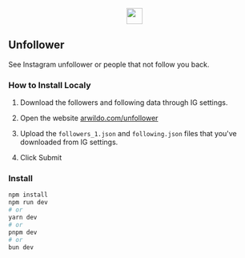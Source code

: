 <p align=center><a href="https://arwildo.com/unfollower"><img src="https://arwildo.com/unfollower/favicon.ico" width="32"></img></a></p> 

## Unfollower
See Instagram unfollower or people that not follow you back.


### How to Install Localy
1. Download the followers and following data through IG settings.

2. Open the website
<a href="https://arwildo.com/unfollower">arwildo.com/unfollower</a>

3. Upload the `followers_1.json` and `following.json` files that you've downloaded from IG settings.

5. Click Submit


### Install
```bash
npm install
npm run dev
# or
yarn dev
# or
pnpm dev
# or
bun dev
```
